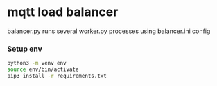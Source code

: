 # mqtt load balancer

balancer.py runs several worker.py processes using balancer.ini config

### Setup env

```bash
python3 -m venv env
source env/bin/activate
pip3 install -r requirements.txt
```
